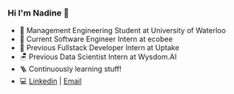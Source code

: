 ### Hi I'm Nadine 👋 
- 🌱 Management Engineering Student at University of Waterloo 
- 🌳 Current Software Engineer Intern at ecobee
- 🥯 Previous Fullstack Developer Intern at Uptake
- 🪑 Previous Data Scientist Intern at Wysdom.AI
- 🪜 Continuously learning stuff!
- 💻 <a href="https://www.linkedin.com/in/nadinelin/">Linkedin<a/> | <a href="mailto:zhian.lin@uwaterloo.ca">Email<a/>

